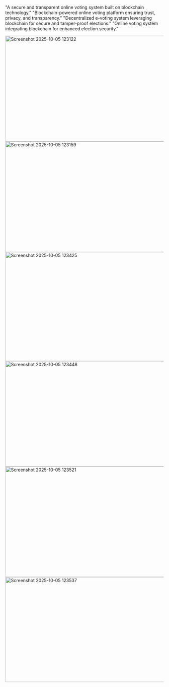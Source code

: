 "A secure and transparent online voting system built on blockchain technology."
"Blockchain-powered online voting platform ensuring trust, privacy, and transparency."
"Decentralized e-voting system leveraging blockchain for secure and tamper-proof elections."
"Online voting system integrating blockchain for enhanced election security."

  <img width="752" height="335" alt="Screenshot 2025-10-05 123122" src="https://github.com/user-attachments/assets/5a9983a2-ad5b-4995-89d6-d6c8fe36ad03" />
<img width="752" height="351" alt="Screenshot 2025-10-05 123159" src="https://github.com/user-attachments/assets/9b932e96-850f-4da1-916a-8f2abf945dd6" />
<img width="756" height="346" alt="Screenshot 2025-10-05 123425" src="https://github.com/user-attachments/assets/bff442fd-e9d3-4eec-9a87-5afc3d97aee5" />
<img width="756" height="334" alt="Screenshot 2025-10-05 123448" src="https://github.com/user-attachments/assets/f8dcc431-1fea-413f-905f-614462d2589c" />
<img width="759" height="351" alt="Screenshot 2025-10-05 123521" src="https://github.com/user-attachments/assets/cc7c98d0-dad2-465e-88aa-7af02631af0e" />
<img width="708" height="333" alt="Screenshot 2025-10-05 123537" src="https://github.com/user-attachments/assets/73cda642-d37e-4b44-8c38-47e42b71cf83" />
